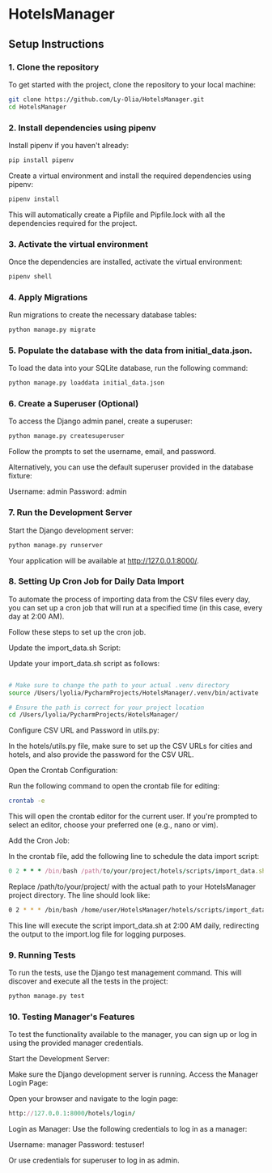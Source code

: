 # HotelsManager

## Setup Instructions

### 1. Clone the repository

To get started with the project, clone the repository to your local machine:

```bash
git clone https://github.com/Ly-Olia/HotelsManager.git
cd HotelsManager
```


### 2. Install dependencies using pipenv
Install pipenv if you haven't already:

```bash
pip install pipenv
```
Create a virtual environment and install the required dependencies using pipenv:

```bash
pipenv install
```
This will automatically create a Pipfile and Pipfile.lock with all the dependencies required for the project.

### 3. Activate the virtual environment
Once the dependencies are installed, activate the virtual environment:

``` bash
pipenv shell
```
### 4. Apply Migrations
Run migrations to create the necessary database tables:

```bash
python manage.py migrate
```
### 5. Populate the database with the data from initial_data.json.

To load the data into your SQLite database, run the following command:

```bash
python manage.py loaddata initial_data.json
```

### 6. Create a Superuser (Optional)
To access the Django admin panel, create a superuser:

```bash
python manage.py createsuperuser
```
Follow the prompts to set the username, email, and password. 

Alternatively, you can use the default superuser provided in the database fixture:

Username: admin
Password: admin

### 7. Run the Development Server
Start the Django development server:

```bash
python manage.py runserver
```
Your application will be available at http://127.0.0.1:8000/.

### 8. Setting Up Cron Job for Daily Data Import
To automate the process of importing data from the CSV files every day, you can set up a cron job that will run at a specified time (in this case, every day at 2:00 AM).

Follow these steps to set up the cron job.

Update the import_data.sh Script:

Update your import_data.sh script as follows:
```bash

# Make sure to change the path to your actual .venv directory
source /Users/lyolia/PycharmProjects/HotelsManager/.venv/bin/activate

# Ensure the path is correct for your project location
cd /Users/lyolia/PycharmProjects/HotelsManager/

```
Configure CSV URL and Password in utils.py:

In the hotels/utils.py file, make sure to set up the CSV URLs for cities and hotels, and also provide the password for the CSV URL.


Open the Crontab Configuration:

Run the following command to open the crontab file for editing:

```bash
crontab -e
```
This will open the crontab editor for the current user. If you're prompted to select an editor, choose your preferred one (e.g., nano or vim).

Add the Cron Job:

In the crontab file, add the following line to schedule the data import script:

```ruby
0 2 * * * /bin/bash /path/to/your/project/hotels/scripts/import_data.sh >> /path/to/your/project/logs/import.log 2>&1
```
Replace /path/to/your/project/ with the actual path to your HotelsManager project directory. 
The line should look like:

```bash
0 2 * * * /bin/bash /home/user/HotelsManager/hotels/scripts/import_data.sh >> /home/user/HotelsManager/logs/import.log 2>&1
```
This line will execute the script import_data.sh at 2:00 AM daily, redirecting the output to the import.log file for logging purposes.

### 9. Running Tests
To run the tests, use the Django test management command. This will discover and execute all the tests in the project:

```bash
python manage.py test
```

### 10. Testing Manager's Features
To test the functionality available to the manager, you can sign up or log in using the provided manager credentials.

Start the Development Server:

Make sure the Django development server is running.
Access the Manager Login Page:

Open your browser and navigate to the login page:

```ruby
http://127.0.0.1:8000/hotels/login/
```
Login as Manager:
Use the following credentials to log in as a manager:

Username: manager
Password: testuser!

Or use credentials for superuser to log in as admin.
